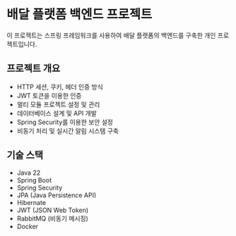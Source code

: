 # 배달 플랫폼 백엔드 프로젝트

이 프로젝트는 스프링 프레임워크를 사용하여 배달 플랫폼의 백엔드를 구축한 개인 프로젝트입니다. 

## 프로젝트 개요
- HTTP 세션, 쿠키, 헤더 인증 방식
- JWT 토큰을 이용한 인증
- 멀티 모듈 프로젝트 설정 및 관리
- 데이터베이스 설계 및 API 개발
- Spring Security를 이용한 보안 설정
- 비동기 처리 및 실시간 알림 시스템 구축

## 기술 스택

- Java 22
- Spring Boot
- Spring Security
- JPA (Java Persistence API)
- Hibernate
- JWT (JSON Web Token)
- RabbitMQ (비동기 메시징)
- Docker
